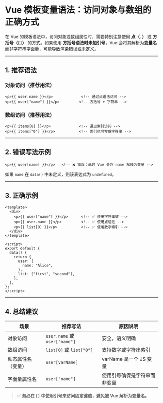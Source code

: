 # Vue 模板变量语法：访问对象与数组的正确方式

在 Vue 的模板语法中，访问对象或数组属性时，需要特别注意使用 **点（`.`）** 或 **方括号（`[]`）** 的方式。如果使用 **方括号语法时未加引号**，Vue 会将其解析为**变量名**而非字符串字面量，可能导致渲染错误或未定义。

---

## 1. 推荐语法

### 对象访问（推荐用法）

```vue
<p>{{ user.name }}</p>             <!-- 通过点语法访问 -->
<p>{{ user["name"] }}</p>         <!-- 方括号 + 字符串 -->
```

### 数组访问（推荐用法）

```vue
<p>{{ items[0] }}</p>             <!-- 通过索引访问 -->
<p>{{ items["0"] }}</p>           <!-- 索引也可写成字符串 -->
```

---

## 2. 错误写法示例

```vue
<p>{{ user[name] }}</p>   <!-- ❌ 错误：此时 Vue 会将 name 解释为变量 -->
```

如果 `name` 在 `data()` 中未定义，则该表达式为 `undefined`。

---

## 3. 正确示例

```vue
<template>
  <div>
    <p>{{ user["name"] }}</p>      <!-- ✅ 使用字符串键 -->
    <p>{{ user.name }}</p>         <!-- ✅ 使用点语法 -->
    <p>{{ list[0] }}</p>           <!-- ✅ 使用数字索引 -->
  </div>
</template>

<script>
export default {
  data() {
    return {
      user: {
        name: "Alice",
      },
      list: ["first", "second"],
    };
  },
};
</script>
```

---

## 4. 总结建议

| 场景        | 推荐写法                         | 原因说明              |
| --------- | ---------------------------- | ----------------- |
| 对象访问      | `user.name` 或 `user["name"]` | 安全，语义明确           |
| 数组访问      | `list[0]` 或 `list["0"]`      | 支持数字或字符串索引        |
| 动态属性名（变量） | `user[varName]`              | varName 是一个 JS 变量 |
| 字面量属性名    | `user["name"]`               | 使用引号确保是字符串而非变量    |

> ✅ **务必在 `[]` 中使用引号来访问固定键值，避免被 Vue 解析为变量名。**

